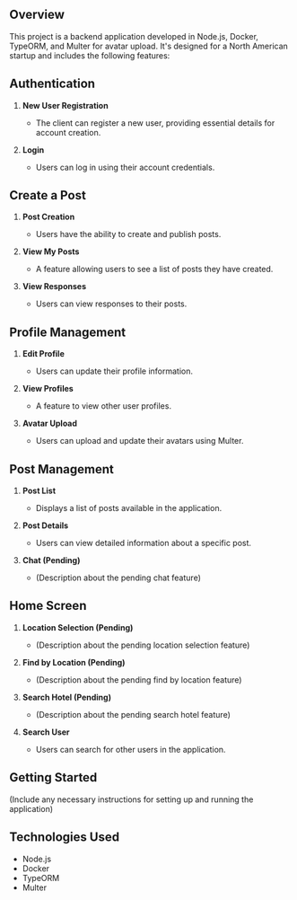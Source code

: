## Overview

This project is a backend application developed in Node.js, Docker, TypeORM, and Multer for avatar upload. It's designed for a North American startup and includes the following features:

## Authentication

1. **New User Registration**
   - The client can register a new user, providing essential details for account creation.

2. **Login**
   - Users can log in using their account credentials.

## Create a Post

1. **Post Creation**
   - Users have the ability to create and publish posts.

2. **View My Posts**
   - A feature allowing users to see a list of posts they have created.

3. **View Responses**
   - Users can view responses to their posts.

## Profile Management

1. **Edit Profile**
   - Users can update their profile information.

2. **View Profiles**
   - A feature to view other user profiles.

3. **Avatar Upload**
   - Users can upload and update their avatars using Multer.

## Post Management

1. **Post List**
   - Displays a list of posts available in the application.

2. **Post Details**
   - Users can view detailed information about a specific post.

3. **Chat (Pending)**
   - (Description about the pending chat feature)

## Home Screen

1. **Location Selection (Pending)**
   - (Description about the pending location selection feature)

2. **Find by Location (Pending)**
   - (Description about the pending find by location feature)

3. **Search Hotel (Pending)**
   - (Description about the pending search hotel feature)

4. **Search User**
   - Users can search for other users in the application.

## Getting Started

(Include any necessary instructions for setting up and running the application)

## Technologies Used

- Node.js
- Docker
- TypeORM
- Multer
